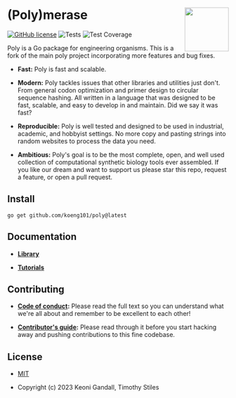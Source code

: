 # (Poly)merase <img align="right" src="https://cdn.discordapp.com/attachments/766785755305213953/777596834734145546/ProfileFrameArtboard_1.png" width="100">

[![GitHub license](https://img.shields.io/badge/license-MIT-blue.svg)](https://github.com/koeng101/poly/blob/main/LICENSE) 
![Tests](https://github.com/koeng101/poly/workflows/Test/badge.svg)
![Test Coverage](https://img.shields.io/endpoint?url=https://gist.githubusercontent.com/koeng101/e58f265655ac0acacdd1a38376ccd32a/raw/coverage.json)

Poly is a Go package for engineering organisms. This is a fork of the main poly project incorporating more features and bug fixes.

* **Fast:** Poly is fast and scalable.

* **Modern:** Poly tackles issues that other libraries and utilities just don't. From general codon optimization and primer design to circular sequence hashing. All written in a language that was designed to be fast, scalable, and easy to develop in and maintain. Did we say it was fast?

* **Reproducible:** Poly is well tested and designed to be used in industrial, academic, and hobbyist settings. No more copy and pasting strings into random websites to process the data you need.

* **Ambitious:** Poly's goal is to be the most complete, open, and well used collection of computational synthetic biology tools ever assembled. If you like our dream and want to support us please star this repo, request a feature, or open a pull request.


## Install

`go get github.com/koeng101/poly@latest`

## Documentation


* **[Library](https://pkg.go.dev/github.com/koeng101/poly#pkg-examples)**

* **[Tutorials](https://github.com/koeng101/poly/tree/main/tutorials)**

## Contributing

* **[Code of conduct](CODE_OF_CONDUCT.md):** Please read the full text so you can understand what we're all about and remember to be excellent to each other!

* **[Contributor's guide](CONTRIBUTING.md):** Please read through it before you start hacking away and pushing contributions to this fine codebase.

## License

* [MIT](LICENSE)

* Copyright (c) 2023 Keoni Gandall, Timothy Stiles
